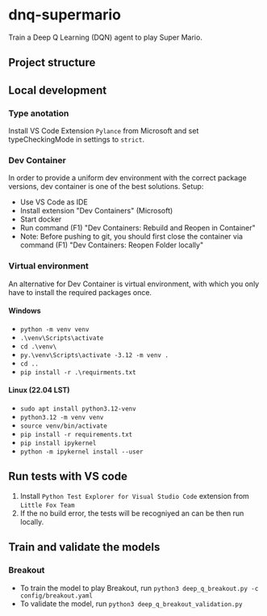 # dnq-supermario

Train a Deep Q Learning (DQN) agent to play Super Mario.

## Project structure

## Local development

### Type anotation

Install VS Code Extension `Pylance` from Microsoft and set typeCheckingMode in settings to `strict`.

### Dev Container

In order to provide a uniform dev environment with the correct package versions, dev container is one of the best solutions.
Setup:

- Use VS Code as IDE
- Install extension "Dev Containers" (Microsoft)
- Start docker
- Run command (F1) "Dev Containers: Rebuild and Reopen in Container"
- Note: Before pushing to git, you should first close the container via command (F1) "Dev Containers: Reopen Folder locally"

### Virtual environment

An alternative for Dev Container is virtual environment, with which you only have to install the required packages once.

#### Windows

- `python -m venv venv`
- `.\venv\Scripts\activate`
- `cd .\venv\`
- `py.\venv\Scripts\activate -3.12 -m venv .`
- `cd ..`
- `pip install -r .\requirments.txt`

#### Linux (22.04 LST)

- `sudo apt install python3.12-venv`
- `python3.12 -m venv venv`
- `source venv/bin/activate`
- `pip install -r requirements.txt`
- `pip install ipykernel`
- `python -m ipykernel install --user`

## Run tests with VS code

1. Install `Python Test Explorer for Visual Studio Code` extension from `Little Fox Team`
2. If the no build error, the tests will be recogniyed an can be then run locally.

## Train and validate the models

### Breakout

- To train the model to play Breakout, run `python3 deep_q_breakout.py -c config/breakout.yaml`
- To validate the model, run `python3 deep_q_breakout_validation.py`
